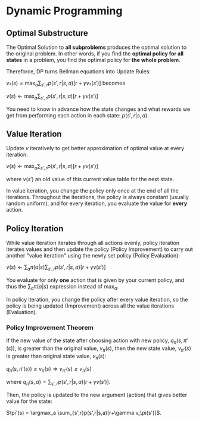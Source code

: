 # Dynamic Programming

## Optimal Substructure

The Optimal Solution to **all subproblems** produces the optimal solution to the original problem. In other words, if you find the **optimal policy for all states** in a problem, you find the optimal policy for **the whole problem**.

Thereforce, DP turns Bellman equations into Update Rules:

$v_*(s)= \max_a \sum_{s', r} p(s', r|s, a)[r + \gamma v_*(s')]$ becomes

$v(s) \leftarrow \max_a \sum_{s',r}p(s',r|s,a)[r+\gamma v(s')]$

You need to know in advance how the state changes and what rewards we get from performing each action in each state: $p(s',r|s,a)$.

## Value Iteration

Update $v$ iteratively to get better approximation of optimal value at every iteration:

$v(s) \leftarrow \max_a \sum_{s',r}p(s',r|s,a)[r+\gamma v(s')]$

where $v(s')$ an old value of this current value table for the next state.

In value iteration, you change the policy only once at the end of all the iterations. Throughout the iterations, the policy is always constant (usually random uniform), and for every iteration, you evaluate the value for **every** action.

## Policy Iteration

While value iteration iterates through all actions evenly, policy iteration iterates values and then update the policy (Policy Improvement) to carry out another "value iteration" using the newly set policy (Policy Evaluation):

$v(s) \leftarrow \sum_a\pi(a|s) \sum_{s',r}p(s',r|s,a)[r+\gamma v(s')]$

You evaluate for only **one** action that is given by your current policy, and thus the $\sum_a\pi(a|s)$ expression instead of $\max_a$.

In policy iteration, you change the policy after every value iteration, so the policy is being updated (Improvement) across all the value iterations (Evaluation).

### Policy Improvement Theorem

If the new value of the state after choosing action with new policy, $q_\pi(s, \pi'(s))$, is greater than the original value, $v_\pi(s)$, then the new state value, $v_{\pi'}(s)$ is greater than original state value, $v_\pi(s)$:

$q_\pi(s, \pi'(s)) \geq v_\pi(s) \Rightarrow v_{\pi'}(s) \geq v_\pi(s)$

where $q_\pi(s,a) = \sum_{s',r}p(s',r|s,a)[r+\gamma v(s')]$.

Then, the policy is updated to the new argument (action) that gives better value for the state:

$\pi'(s) = \argmax_a \sum_{s',r}p(s',r|s,a)[r+\gamma v_\pi(s')]$.